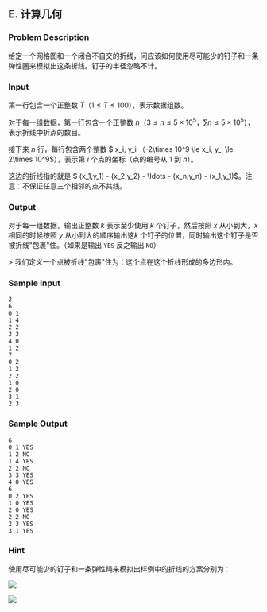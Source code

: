 ## E. 计算几何

### Problem Description

给定一个网格图和一个闭合不自交的折线，问应该如何使用尽可能少的钉子和一条弹性圈来模拟出这条折线。钉子的半径忽略不计。

### Input

第一行包含一个正整数 $T$（$1\le T\le 100$），表示数据组数。

对于每一组数据，第一行包含一个正整数 $n$（$3\le n\le 5\times 10^5$，$\sum n\le 5\times 10^5$），表示折线中折点的数目。

接下来 $n$ 行，每行包含两个整数 $ x_i, y_i $（$-2\times 10^9 \le x_i, y_i \le 2\times 10^9$），表示第 $i$ 个点的坐标（点的编号从 $1$ 到 $n$）。

这边的折线指的就是 $ (x_1,y_1) - (x_2,y_2) - \ldots - (x_n,y_n) - (x_1,y_1)$。注意：不保证任意三个相邻的点不共线。

### Output

对于每一组数据，输出正整数 $k$ 表示至少使用 $k$ 个钉子，然后按照 $x$ 从小到大，$x$ 相同的时候按照 $y$ 从小到大的顺序输出这$k$ 个钉子的位置，同时输出这个钉子是否被折线"包裹"住。（如果是输出 `YES`
反之输出 `NO`）

\> 我们定义一个点被折线"包裹"住为：这个点在这个折线形成的多边形内。

### Sample Input

```plain
2
6
0 1
1 4
2 2
3 3
4 0
1 2
7
0 2
1 2
2 2
1 0
2 0
3 1
2 3
```

### Sample Output

```plain
6
0 1 YES
1 2 NO
1 4 YES
2 2 NO
3 3 YES
4 0 YES
6
0 2 YES
1 0 YES
2 0 YES
2 2 NO
2 3 YES
3 1 YES
```

### Hint

使用尽可能少的钉子和一条弹性绳来模拟出样例中的折线的方案分别为：

![](https://cdn.luogu.com.cn/upload/image_hosting/cuu0th5l.png)

![](https://cdn.luogu.com.cn/upload/image_hosting/f54e9pmg.png)

